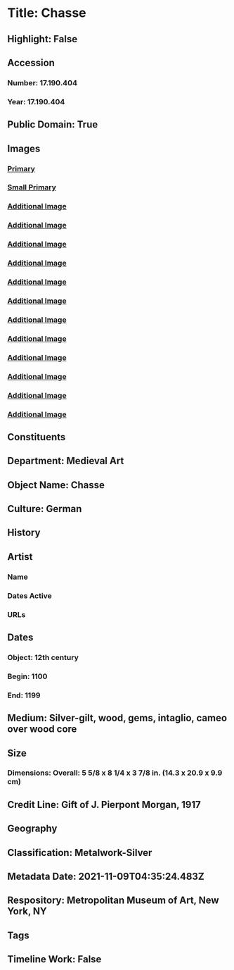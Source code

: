 # Title: Chasse
## Highlight: False
## Accession
### Number: 17.190.404
### Year: 17.190.404
## Public Domain: True
## Images
### [Primary](https://images.metmuseum.org/CRDImages/md/original/sf17-190-404s5.jpg)
### [Small Primary](https://images.metmuseum.org/CRDImages/md/web-large/sf17-190-404s5.jpg)
### [Additional Image](https://images.metmuseum.org/CRDImages/md/original/sf17-190-404s7.jpg)
### [Additional Image](https://images.metmuseum.org/CRDImages/md/original/sf17-190-404s8.jpg)
### [Additional Image](https://images.metmuseum.org/CRDImages/md/original/sf17-190-404s4.jpg)
### [Additional Image](https://images.metmuseum.org/CRDImages/md/original/sf17-190-404s3.jpg)
### [Additional Image](https://images.metmuseum.org/CRDImages/md/original/sf17-190-404s2.jpg)
### [Additional Image](https://images.metmuseum.org/CRDImages/md/original/sf17-190-404s1.jpg)
### [Additional Image](https://images.metmuseum.org/CRDImages/md/original/sf17-190-404d6.jpg)
### [Additional Image](https://images.metmuseum.org/CRDImages/md/original/sf17-190-404d5.jpg)
### [Additional Image](https://images.metmuseum.org/CRDImages/md/original/sf17-190-404d4.jpg)
### [Additional Image](https://images.metmuseum.org/CRDImages/md/original/sf17-190-404d3.jpg)
### [Additional Image](https://images.metmuseum.org/CRDImages/md/original/sf17-190-404d2.jpg)
### [Additional Image](https://images.metmuseum.org/CRDImages/md/original/sf17-190-404d1.jpg)
## Constituents
## Department: Medieval Art
## Object Name: Chasse
## Culture: German
## History
## Artist
### Name
### Dates Active
### URLs
## Dates
### Object: 12th century
### Begin: 1100
### End: 1199
## Medium: Silver-gilt, wood, gems, intaglio, cameo over wood core
## Size
### Dimensions: Overall: 5 5/8 x 8 1/4 x 3 7/8 in. (14.3 x 20.9 x 9.9 cm)
## Credit Line: Gift of J. Pierpont Morgan, 1917
## Geography
## Classification: Metalwork-Silver
## Metadata Date: 2021-11-09T04:35:24.483Z
## Respository: Metropolitan Museum of Art, New York, NY
## Tags
## Timeline Work: False